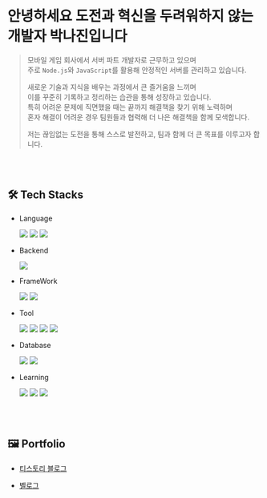 
<!-- 
아이콘 검색 링크 : https://simpleicons.org/

https://img.shields.io/badge/{배지이름}-{css컬러}?style={스타일}&logo={로고}&logoColor={로고컬러}
배지이름 : 원하는 이름 입력 (예시 : Java)

css컬러 : 검색한 아이콘에서 css컬러 입력 (예시 : 007396)

스타일 : plastic, flat, flat-square, for-the-badge, social (예시 : flat-square)
-->
</br>

# 안녕하세요 도전과 혁신을 두려워하지 않는 개발자 박나진입니다
> 모바일 게임 회사에서 서버 파트 개발자로 근무하고 있으며  
> 주로 `Node.js`와 `JavaScript`를 활용해 안정적인 서버를 관리하고 있습니다.
> 
> 새로운 기술과 지식을 배우는 과정에서 큰 즐거움을 느끼며  
> 이를 꾸준히 기록하고 정리하는 습관을 통해 성장하고 있습니다.  
> 특히 어려운 문제에 직면했을 때는 끝까지 해결책을 찾기 위해 노력하며  
> 혼자 해결이 어려운 경우 팀원들과 협력해 더 나은 해결책을 함께 모색합니다.
> 
> 저는 끊임없는 도전을 통해 스스로 발전하고, 팀과 함께 더 큰 목표를 이루고자 합니다.


</br>
</br>

## 🛠 Tech Stacks
- Language
  
  <img src="https://img.shields.io/badge/javascript-F7DF1E?&logo=javascript&logoColor=white"/>
  <img src="https://img.shields.io/badge/typescript-3178C6?&logo=typescript&logoColor=white"/>
  <img src="https://img.shields.io/badge/C Sharp-A8B9CC?&logo=Csharp&logoColor=white"/>
  
  </br>
  
- Backend
  
  <img src="https://img.shields.io/badge/Node.js-5FA04E?&logo=node.js&logoColor=white"/>
  
  </br>

- FrameWork
  
  <img src="https://img.shields.io/badge/Express-000000?&logo=Express&logoColor=white"/>
  <img src="https://img.shields.io/badge/NestJS-E0234E?&logo=NestJs&logoColor=white"/>
  
  </br>
  
- Tool
  
  <img src="https://img.shields.io/badge/GitHub-181717?&logo=GitHub&logoColor=white"/>
  <img src="https://img.shields.io/badge/Notion-000000?&logo=Notion&logoColor=white"/>
  <img src="https://img.shields.io/badge/Docker-2496ED?&logo=Docker&logoColor=white"/>
  <img src="https://img.shields.io/badge/PM2-2B037A?&logo=PM2&logoColor=white"/>
  
  </br>
  
- Database
  
  <img src="https://img.shields.io/badge/MySQL-4479A1?&logo=MySQL&logoColor=white"/>
  <img src="https://img.shields.io/badge/Redis-DC382D?&logo=Redis&logoColor=white"/>

  </br>
  
- Learning  

  <img src="https://img.shields.io/badge/AWS-FF9900?&logo=amazonwebservices&logoColor=white"/>  
  <img src="https://img.shields.io/badge/java-007396?&logo=java&logoColor=white"/>
  <img src="https://img.shields.io/badge/Spring-6DB33F?&logo=Spring&logoColor=white"/>
  
</br>
</br>


## 🖼️ Portfolio

- [티스토리 블로그](https://cosmosscoding.tistory.com)

- [벨로그](https://velog.io/@cosmoss/posts)

<!--
**cosmoss919/cosmoss919** is a ✨ _special_ ✨ repository because its `README.md` (this file) appears on your GitHub profile.

Here are some ideas to get you started:

- 🔭 I’m currently working on ...
- 🌱 I’m currently learning ...
- 👯 I’m looking to collaborate on ...
- 🤔 I’m looking for help with ...
- 💬 Ask me about ...
- 📫 How to reach me: ...
- 😄 Pronouns: ...
- ⚡ Fun fact: ...
-->
